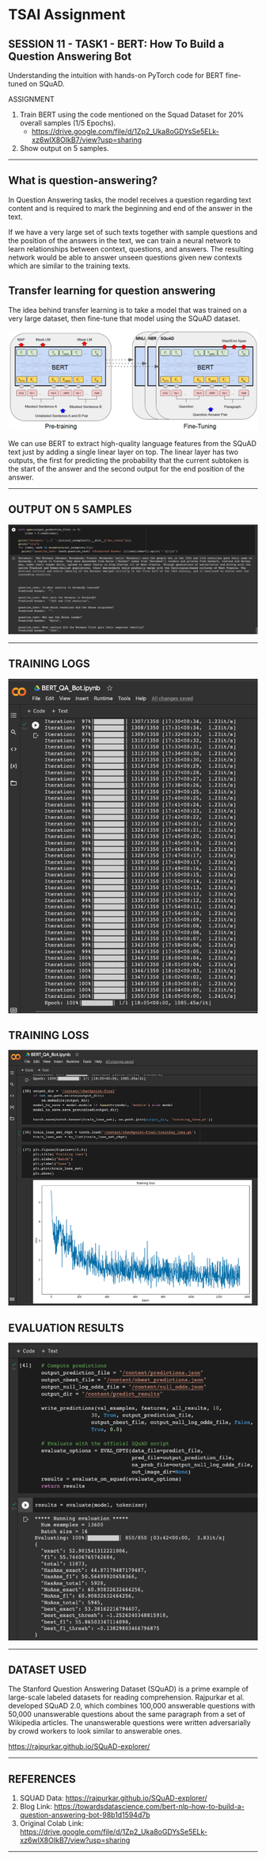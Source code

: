 # TSAI Assignment

## SESSION 11 - TASK1 - BERT: How To Build a Question Answering Bot

Understanding the intuition with hands-on PyTorch code for BERT fine-tuned on SQuAD.

ASSIGNMENT

1. Train BERT using the code mentioned on the Squad Dataset for 20% overall samples (1/5 Epochs).
   - <https://drive.google.com/file/d/1Zp2_Uka8oGDYsSe5ELk-xz6wIX8OIkB7/view?usp=sharing>
2. Show output on 5 samples.

---

## What is question-answering?

In Question Answering tasks, the model receives a question regarding text content and is required to mark the beginning and end of the answer in the text.

If we have a very large set of such texts together with sample questions and the position of the answers in the text, we can train a neural network to learn relationships between context, questions, and answers. The resulting network would be able to answer unseen questions given new contexts which are similar to the training texts.

## Transfer learning for question answering

The idea behind transfer learning is to take a model that was trained on a very large dataset, then fine-tune that model using the SQuAD dataset.

![transfer_learning](assets/transfer_learning.png)

We can use BERT to extract high-quality language features from the SQuAD text just by adding a single linear layer on top. The linear layer has two outputs, the first for predicting the probability that the current subtoken is the start of the answer and the second output for the end position of the answer.

---

## OUTPUT ON 5 SAMPLES

![samples](assets/output_samples.png)

---

## TRAINING LOGS

![logs](assets/training_logs.png)

## TRAINING LOSS

![loss](assets/training_loss.png)

## EVALUATION RESULTS

![results](assets/results.png)

---

## DATASET USED

The Stanford Question Answering Dataset (SQuAD) is a prime example of large-scale labeled datasets for reading comprehension. Rajpurkar et al. developed SQuAD 2.0, which combines 100,000 answerable questions with 50,000 unanswerable questions about the same paragraph from a set of Wikipedia articles. The unanswerable questions were written adversarially by crowd workers to look similar to answerable ones.

<https://rajpurkar.github.io/SQuAD-explorer/>

---

## REFERENCES

1. SQUAD Data: <https://rajpurkar.github.io/SQuAD-explorer/>
2. Blog Link: <https://towardsdatascience.com/bert-nlp-how-to-build-a-question-answering-bot-98b1d1594d7b>
3. Original Colab Link: <https://drive.google.com/file/d/1Zp2_Uka8oGDYsSe5ELk-xz6wIX8OIkB7/view?usp=sharing>

---
